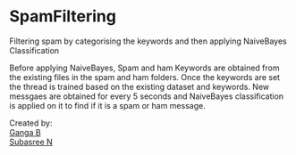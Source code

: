 # SpamFiltering
Filtering spam by categorising the keywords and then applying NaiveBayes Classification

Before applying NaiveBayes, Spam and ham Keywords are obtained from the existing files in the spam and ham folders.
Once the keywords are set the thread is trained based on the existing dataset and keywords.
New messgaes are obtained for every 5 seconds and NaiveBayes classification is applied on it to find if it is a spam or ham message.




Created by:  
[Ganga B](https://github.com/ganges10)  
[Subasree N](https://github.com/subasree05)

